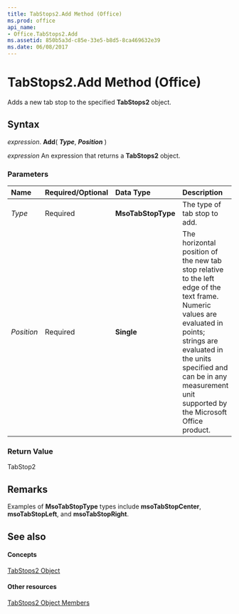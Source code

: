 ```yaml
---
title: TabStops2.Add Method (Office)
ms.prod: office
api_name:
- Office.TabStops2.Add
ms.assetid: 850b5a3d-c85e-33e5-b8d5-8ca469632e39
ms.date: 06/08/2017
---
```



# TabStops2.Add Method (Office)

Adds a new tab stop to the specified  **TabStops2** object.


## Syntax

 _expression_. **Add**( **_Type_**, **_Position_** )

 _expression_ An expression that returns a **TabStops2** object.


### Parameters



|**Name**|**Required/Optional**|**Data Type**|**Description**|
|:-----|:-----|:-----|:-----|
| _Type_|Required|**MsoTabStopType**|The type of tab stop to add.|
| _Position_|Required|**Single**|The horizontal position of the new tab stop relative to the left edge of the text frame. Numeric values are evaluated in points; strings are evaluated in the units specified and can be in any measurement unit supported by the Microsoft Office product. |

### Return Value

TabStop2


## Remarks

Examples of  **MsoTabStopType** types include **msoTabStopCenter**, **msoTabStopLeft**, and **msoTabStopRight**.


## See also


#### Concepts


[TabStops2 Object](tabstops2-object-office.md)
#### Other resources


[TabStops2 Object Members](tabstops2-members-office.md)

